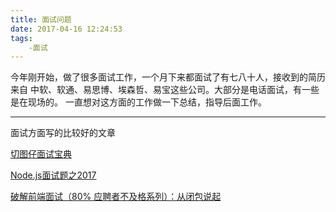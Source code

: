 ```yaml
---
title: 面试问题
date: 2017-04-16 12:24:53
tags:
    -面试
---
```


今年刚开始，做了很多面试工作，一个月下来都面试了有七八十人，接收到的简历来自
中软、软通、易思博、埃森哲、易宝这些公司。大部分是电话面试，有一些是在现场的。
一直想对这方面的工作做一下总结，指导后面工作。

-----------------------------
面试方面写的比较好的文章

[切图仔面试宝典](https://github.com/Wscats/CV)

[Node.js面试题之2017](https://blog.fundebug.com/2017/04/10/nodejs-interview-2017/?hmsr=toutiao.io&utm_medium=toutiao.io&utm_source=toutiao.io)

[破解前端面试（80% 应聘者不及格系列）：从闭包说起](http://www.jianshu.com/p/9b3d0d6be565)